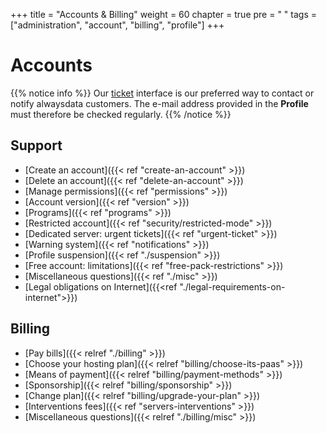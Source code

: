 +++
title = "Accounts & Billing"
weight = 60
chapter = true
pre = "<i class='fas fa-fw fa-user-circle'></i> "
tags = ["administration", "account", "billing", "profile"]
+++

# Accounts

{{% notice info %}}
Our [ticket](https://admin.alwaysdata.com/support/) interface is our preferred way to contact or notify alwaysdata customers. The e-mail address provided in the **Profile** must therefore be checked regularly.
{{% /notice %}}

## Support

- [Create an account]({{< ref "create-an-account" >}})
- [Delete an account]({{< ref "delete-an-account" >}})
- [Manage permissions]({{< ref "permissions" >}})
- [Account version]({{< ref "version" >}})
- [Programs]({{< ref "programs" >}})
- [Restricted account]({{< ref "security/restricted-mode" >}})
- [Dedicated server: urgent tickets]({{< ref "urgent-ticket" >}})
- [Warning system]({{< ref "notifications" >}})
- [Profile suspension]({{< ref "./suspension" >}})
- [Free account: limitations]({{< ref "free-pack-restrictions" >}})
- [Miscellaneous questions]({{< ref "./misc" >}})
- [Legal obligations on Internet]({{<ref "./legal-requirements-on-internet">}})

## Billing

- [Pay bills]({{< relref "./billing" >}})
- [Choose your hosting plan]({{< relref "billing/choose-its-paas" >}})
- [Means of payment]({{< relref "billing/payment-methods" >}})
- [Sponsorship]({{< relref "billing/sponsorship" >}})
- [Change plan]({{< relref "billing/upgrade-your-plan" >}})
- [Interventions fees]({{< ref "servers-interventions" >}})
- [Miscellaneous questions]({{< relref "./billing/misc" >}})
